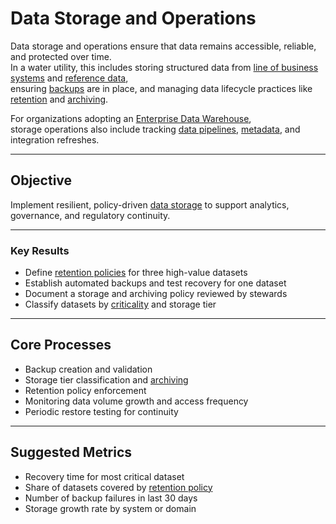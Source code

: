 # Data Storage and Operations

Data storage and operations ensure that data remains accessible, reliable, and protected over time.  
In a water utility, this includes storing structured data from [line of business systems](../glossary.md#line-of-business-system) and [reference data](../glossary.md#reference-data),  
ensuring [backups](../glossary.md#archiving) are in place, and managing data lifecycle practices like [retention](../glossary.md#data-retention-policy) and [archiving](../glossary.md#archiving).

For organizations adopting an [Enterprise Data Warehouse](../glossary.md#data-warehouse-edw),  
storage operations also include tracking [data pipelines](../glossary.md#data-pipeline), [metadata](../glossary.md#metadata), and integration refreshes.

---

## Objective

Implement resilient, policy-driven [data storage](../glossary.md#data-architecture) to support analytics, governance, and regulatory continuity.

---

### Key Results

- Define [retention policies](../glossary.md#data-retention-policy) for three high-value datasets  
- Establish automated backups and test recovery for one dataset  
- Document a storage and archiving policy reviewed by stewards  
- Classify datasets by [criticality](../glossary.md#critical-data-element) and storage tier  

---

## Core Processes

- Backup creation and validation  
- Storage tier classification and [archiving](../glossary.md#archiving)  
- Retention policy enforcement  
- Monitoring data volume growth and access frequency  
- Periodic restore testing for continuity  

---

## Suggested Metrics

- Recovery time for most critical dataset  
- Share of datasets covered by [retention policy](../glossary.md#data-retention-policy)  
- Number of backup failures in last 30 days  
- Storage growth rate by system or domain
